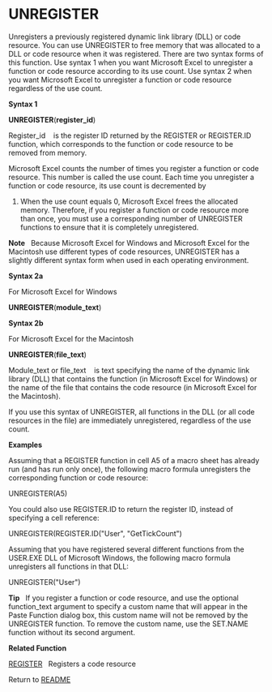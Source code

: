 # UNREGISTER

Unregisters a previously registered dynamic link library (DLL) or code
resource. You can use UNREGISTER to free memory that was allocated to a
DLL or code resource when it was registered. There are two syntax forms
of this function. Use syntax 1 when you want Microsoft Excel to
unregister a function or code resource according to its use count. Use
syntax 2 when you want Microsoft Excel to unregister a function or code
resource regardless of the use count.

**Syntax 1**

**UNREGISTER**(**register\_id**)

Register\_id&nbsp;&nbsp;&nbsp;&nbsp;is the register ID returned by the
REGISTER or REGISTER.ID function, which corresponds to the function or
code resource to be removed from memory.

Microsoft Excel counts the number of times you register a function or
code resource. This number is called the use count. Each time you
unregister a function or code resource, its use count is decremented by
1. When the use count equals 0, Microsoft Excel frees the allocated
memory. Therefore, if you register a function or code resource more than
once, you must use a corresponding number of UNREGISTER functions to
ensure that it is completely unregistered.

**Note**&nbsp;&nbsp;&nbsp;Because Microsoft Excel for Windows and
Microsoft Excel for the Macintosh use different types of code resources,
UNREGISTER has a slightly different syntax form when used in each
operating environment.

**Syntax 2a**

For Microsoft Excel for Windows

**UNREGISTER**(**module\_text**)

**Syntax 2b**

For Microsoft Excel for the Macintosh

**UNREGISTER**(**file\_text**)

Module\_text or file\_text&nbsp;&nbsp;&nbsp;&nbsp;is text specifying the
name of the dynamic link library (DLL) that contains the function (in
Microsoft Excel for Windows) or the name of the file that contains the
code resource (in Microsoft Excel for the Macintosh).

If you use this syntax of UNREGISTER, all functions in the DLL (or all
code resources in the file) are immediately unregistered, regardless of
the use count.

**Examples**

Assuming that a REGISTER function in cell A5 of a macro sheet has
already run (and has run only once), the following macro formula
unregisters the corresponding function or code resource:

UNREGISTER(A5)

You could also use REGISTER.ID to return the register ID, instead of
specifying a cell reference:

UNREGISTER(REGISTER.ID("User", "GetTickCount")

Assuming that you have registered several different functions from the
USER.EXE DLL of Microsoft Windows, the following macro formula
unregisters all functions in that DLL:

UNREGISTER("User")

**Tip**&nbsp;&nbsp;&nbsp;If you register a function or code resource,
and use the optional function\_text argument to specify a custom name
that will appear in the Paste Function dialog box, this custom name will
not be removed by the UNREGISTER function. To remove the custom name,
use the SET.NAME function without its second argument.

**Related Function**

[REGISTER](REGISTER.md)&nbsp;&nbsp;&nbsp;Registers a code resource



Return to [README](README.md)

